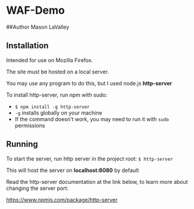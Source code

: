 # WAF-Demo


##Author
Mason LaValley

## Installation
Intended for use on Mozilla Firefox.

The site must be hosted on a local server.

You may use any program to do this, but I used node.js **http-server**

To install http-server, run npm with sudo:
- `$ npm install -g http-server`
- `-g` installs globally on your machine
- If the command doesn't work, you may need to run it with `sudo` permissions

## Running

To start the server, run http server in the project root:
`$ http-server`

This will host the server on **localhost:8080** by default

Read the http-server documentation at the link below, to learn more about changing the server port:

https://www.npmjs.com/package/http-server



